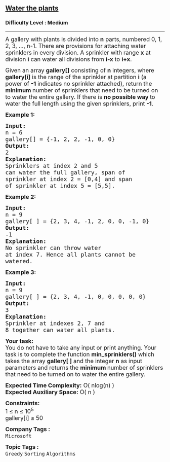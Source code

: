<h2><a href="https://www.geeksforgeeks.org/problems/water-the-plants--170646/1">Water the plants</a></h2><h3>Difficulty Level : Medium</h3><hr><div class="problems_problem_content__Xm_eO"><p><span style="font-size: 18px;"><span style="font-size: 18px;">A gallery with plants is divided into <strong>n</strong> parts, numbered 0, 1, 2, 3, ..., n-1. There are provisions for attaching water sprinklers in every division. A sprinkler with range <strong>x</strong> at division <strong>i</strong> can water all divisions from <strong>i-x</strong> to <strong>i+x</strong>.</span></span></p>
<p><span style="font-size: 18px;"><span style="font-size: 18px;">Given an array <strong>gallery[]</strong> consisting of <strong>n</strong> integers, where <strong>gallery[i]</strong> is the range of the sprinkler at partition <strong>i</strong> (a power of <strong>-1</strong> indicates no sprinkler attached), return the <strong>minimum </strong>number of sprinklers that need to be turned on to water the entire gallery. If there is <strong>no possible way </strong>to water the full length using the given sprinklers, print <strong>-1</strong>.</span></span></p>
<p><span style="font-size: 18px;"><strong>Example 1:</strong></span></p>
<pre><span style="font-size: 18px;"><strong>Input:</strong>
n = 6
gallery[] = {-1, 2, 2, -1, 0, 0}
<strong>Output:
</strong>2
<strong>Explanation: <br></strong>Sprinklers at index 2 and 5
can water the full gallery, span of
sprinkler at index 2 = [0,4] and span
of sprinkler at index 5 = [5,5].</span></pre>
<p><span style="font-size: 18px;"><strong>Example 2:</strong></span></p>
<pre><span style="font-size: 18px;"><strong>Input:</strong>
n = 9
gallery[ ] = {2, 3, 4, -1, 2, 0, 0, -1, 0}
<strong>Output:
</strong>-1
<strong>Explanation: <br></strong>No sprinkler can throw water
at index 7. Hence all plants cannot be
watered.</span></pre>
<p><span style="font-size: 18px;"><strong>Example 3:</strong></span></p>
<pre><span style="font-size: 18px;"><strong>Input:</strong>
n = 9
gallery[ ] = {2, 3, 4, -1, 0, 0, 0, 0, 0}
<strong>Output:
</strong>3
<strong>Explanation: <br></strong>Sprinkler at indexes 2, 7 and
8 together can water all plants.</span></pre>
<p><span style="font-size: 18px;"><strong>Your task:</strong><br>You do not have to take any input or print anything. Your task is to complete the function <strong>min_sprinklers()</strong>&nbsp;which takes the array&nbsp;<strong>gallery[ ]</strong>&nbsp;and the integer&nbsp;<strong>n</strong>&nbsp;as input parameters and returns the&nbsp;<strong>minimum&nbsp;</strong>number of sprinklers that need to be turned on to water the entire gallery.</span></p>
<p><span style="font-size: 18px;"><strong>Expected Time Complexity:</strong> O( nlog(n) )<br><strong>Expected Auxiliary Space:</strong> O( n )</span></p>
<p><span style="font-size: 18px;"><strong>Constraints:</strong><br>1 ≤ n ≤&nbsp;10<sup>5</sup><br>gallery[i] ≤&nbsp;50</span></p></div><p><span style=font-size:18px><strong>Company Tags : </strong><br><code>Microsoft</code>&nbsp;<br><p><span style=font-size:18px><strong>Topic Tags : </strong><br><code>Greedy</code>&nbsp;<code>Sorting</code>&nbsp;<code>Algorithms</code>&nbsp;
